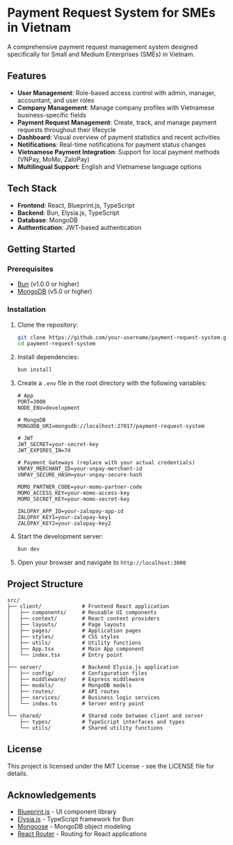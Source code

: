 # Payment Request System for SMEs in Vietnam

A comprehensive payment request management system designed specifically for Small and Medium Enterprises (SMEs) in Vietnam.

## Features

- **User Management**: Role-based access control with admin, manager, accountant, and user roles
- **Company Management**: Manage company profiles with Vietnamese business-specific fields
- **Payment Request Management**: Create, track, and manage payment requests throughout their lifecycle
- **Dashboard**: Visual overview of payment statistics and recent activities
- **Notifications**: Real-time notifications for payment status changes
- **Vietnamese Payment Integration**: Support for local payment methods (VNPay, MoMo, ZaloPay)
- **Multilingual Support**: English and Vietnamese language options

## Tech Stack

- **Frontend**: React, Blueprint.js, TypeScript
- **Backend**: Bun, Elysia.js, TypeScript
- **Database**: MongoDB
- **Authentication**: JWT-based authentication

## Getting Started

### Prerequisites

- [Bun](https://bun.sh/) (v1.0.0 or higher)
- [MongoDB](https://www.mongodb.com/) (v5.0 or higher)

### Installation

1. Clone the repository:
   ```bash
   git clone https://github.com/your-username/payment-request-system.git
   cd payment-request-system
   ```

2. Install dependencies:
   ```bash
   bun install
   ```

3. Create a `.env` file in the root directory with the following variables:
   ```
   # App
   PORT=3000
   NODE_ENV=development

   # MongoDB
   MONGODB_URI=mongodb://localhost:27017/payment-request-system

   # JWT
   JWT_SECRET=your-secret-key
   JWT_EXPIRES_IN=7d

   # Payment Gateways (replace with your actual credentials)
   VNPAY_MERCHANT_ID=your-vnpay-merchant-id
   VNPAY_SECURE_HASH=your-vnpay-secure-hash
   
   MOMO_PARTNER_CODE=your-momo-partner-code
   MOMO_ACCESS_KEY=your-momo-access-key
   MOMO_SECRET_KEY=your-momo-secret-key
   
   ZALOPAY_APP_ID=your-zalopay-app-id
   ZALOPAY_KEY1=your-zalopay-key1
   ZALOPAY_KEY2=your-zalopay-key2
   ```

4. Start the development server:
   ```bash
   bun dev
   ```

5. Open your browser and navigate to `http://localhost:3000`

## Project Structure

```
src/
├── client/             # Frontend React application
│   ├── components/     # Reusable UI components
│   ├── context/        # React context providers
│   ├── layouts/        # Page layouts
│   ├── pages/          # Application pages
│   ├── styles/         # CSS styles
│   ├── utils/          # Utility functions
│   ├── App.tsx         # Main App component
│   └── index.tsx       # Entry point
│
├── server/             # Backend Elysia.js application
│   ├── config/         # Configuration files
│   ├── middleware/     # Express middleware
│   ├── models/         # MongoDB models
│   ├── routes/         # API routes
│   ├── services/       # Business logic services
│   └── index.ts        # Server entry point
│
└── shared/             # Shared code between client and server
    ├── types/          # TypeScript interfaces and types
    └── utils/          # Shared utility functions
```

## License

This project is licensed under the MIT License - see the LICENSE file for details.

## Acknowledgements

- [Blueprint.js](https://blueprintjs.com/) - UI component library
- [Elysia.js](https://elysiajs.com/) - TypeScript framework for Bun
- [Mongoose](https://mongoosejs.com/) - MongoDB object modeling
- [React Router](https://reactrouter.com/) - Routing for React applications

